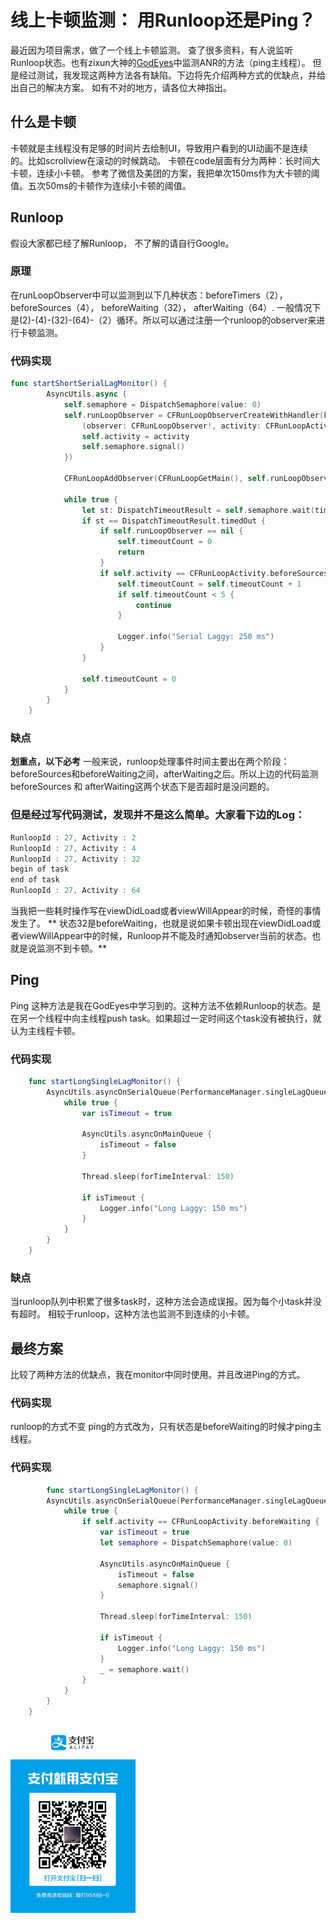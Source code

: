 # **线上卡顿监测： 用Runloop还是Ping？**

最近因为项目需求，做了一个线上卡顿监测。 查了很多资料，有人说监听Runloop状态。也有zixun大神的[GodEyes](https://github.com/zixun/GodEye)中监测ANR的方法（ping主线程）。
但是经过测试，我发现这两种方法各有缺陷。下边将先介绍两种方式的优缺点，并给出自己的解决方案。 如有不对的地方，请各位大神指出。

## **什么是卡顿**
卡顿就是主线程没有足够的时间片去绘制UI，导致用户看到的UI动画不是连续的。比如scrollview在滚动的时候跳动。
卡顿在code层面有分为两种：长时间大卡顿，连续小卡顿。
参考了微信及美团的方案，我把单次150ms作为大卡顿的阈值。五次50ms的卡顿作为连续小卡顿的阈值。


## **Runloop**
假设大家都已经了解Runloop， 不了解的请自行Google。

### **原理**
在runLoopObserver中可以监测到以下几种状态：beforeTimers（2），beforeSources（4）， beforeWaiting（32）， afterWaiting（64）. 一般情况下是(2)-(4)-(32)-(64)-（2）循环。所以可以通过注册一个runloop的observer来进行卡顿监测。

### **代码实现**
```Swift
func startShortSerialLagMonitor() {
        AsyncUtils.async {
            self.semaphore = DispatchSemaphore(value: 0)
            self.runLoopObserver = CFRunLoopObserverCreateWithHandler(kCFAllocatorDefault, CFRunLoopActivity.allActivities.rawValue, true, 0, {
                (observer: CFRunLoopObserver!, activity: CFRunLoopActivity) -> Void in
                self.activity = activity
                self.semaphore.signal()
            })
            
            CFRunLoopAddObserver(CFRunLoopGetMain(), self.runLoopObserver, CFRunLoopMode.commonModes)
            
            while true {
                let st: DispatchTimeoutResult = self.semaphore.wait(timeout: .now() + DispatchTimeInterval.milliseconds(100))
                if st == DispatchTimeoutResult.timedOut {
                    if self.runLoopObserver == nil {
                        self.timeoutCount = 0
                        return
                    }
                    if self.activity == CFRunLoopActivity.beforeSources || self.activity == CFRunLoopActivity.afterWaiting {
                        self.timeoutCount = self.timeoutCount + 1
                        if self.timeoutCount < 5 {
                            continue
                        }

                        Logger.info("Serial Laggy: 250 ms")
                    }
                }
                
                self.timeoutCount = 0
            }
        }
    }
```
### **缺点**
**划重点，以下必考**
一般来说，runloop处理事件时间主要出在两个阶段：beforeSources和beforeWaiting之间，afterWaiting之后。所以上边的代码监测beforeSources 和 afterWaiting这两个状态下是否超时是没问题的。
### 但是经过写代码测试，发现并不是这么简单。大家看下边的Log：
```Swift
RunloopId : 27, Activity : 2
RunloopId : 27, Activity : 4
RunloopId : 27, Activity : 32
begin of task
end of task
RunloopId : 27, Activity : 64
```
当我把一些耗时操作写在viewDidLoad或者viewWillAppear的时候，奇怪的事情发生了。
** 状态32是beforeWaiting，也就是说如果卡顿出现在viewDidLoad或者viewWillAppear中的时候，Runloop并不能及时通知observer当前的状态。也就是说监测不到卡顿。**

## **Ping**
Ping 这种方法是我在GodEyes中学习到的。这种方法不依赖Runloop的状态。是在另一个线程中向主线程push task。如果超过一定时间这个task没有被执行，就认为主线程卡顿。

### **代码实现**
```Swift
    func startLongSingleLagMonitor() {
        AsyncUtils.asyncOnSerialQueue(PerformanceManager.singleLagQueue) {
            while true {
                var isTimeout = true
                    
                AsyncUtils.asyncOnMainQueue {
                    isTimeout = false
                }
                    
                Thread.sleep(forTimeInterval: 150)
                    
                if isTimeout {
                    Logger.info("Long Laggy: 150 ms")
                }
            }
        }
    }
```
### **缺点**
当runloop队列中积累了很多task时，这种方法会造成误报。因为每个小task并没有超时。
相较于runloop，这种方法也监测不到连续的小卡顿。

## **最终方案**
比较了两种方法的优缺点，我在monitor中同时使用。并且改进Ping的方式。

### **代码实现**
runloop的方式不变
ping的方式改为，只有状态是beforeWaiting的时候才ping主线程。
### **代码实现**
```Swift
        func startLongSingleLagMonitor() {
        AsyncUtils.asyncOnSerialQueue(PerformanceManager.singleLagQueue) {
            while true {
                if self.activity == CFRunLoopActivity.beforeWaiting {
                    var isTimeout = true
                    let semaphore = DispatchSemaphore(value: 0)
                    
                    AsyncUtils.asyncOnMainQueue {
                        isTimeout = false
                        semaphore.signal()
                    }
                    
                    Thread.sleep(forTimeInterval: 150)
                    
                    if isTimeout {
                        Logger.info("Long Laggy: 150 ms")
                    }
                    _ = semaphore.wait()
                }
            }
        }
    }
```


<img src="../Picture/AliPay.jpeg" width="200">
